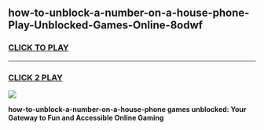 
## how-to-unblock-a-number-on-a-house-phone-Play-Unblocked-Games-Online-8odwf
<h3>
<a href="https://premium76.site?title=how-to-unblock-a-number-on-a-house-phone&ref=25A">CLICK TO PLAY</a></h3>
<hr>

<h3>
<a href="https://premium76.site?title=how-to-unblock-a-number-on-a-house-phone&ref=25A">CLICK 2 PLAY</a>
  
</h3>

<a href="https://premium76.site?title=how-to-unblock-a-number-on-a-house-phone&ref=25A"><img src="https://clearcache.store/games.png"></a>


**how-to-unblock-a-number-on-a-house-phone games unblocked: Your Gateway to Fun and Accessible Online Gaming**
